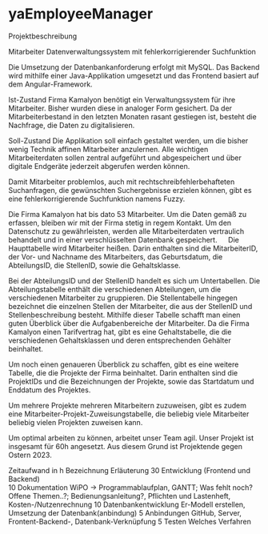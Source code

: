 # yaEmployeeManager

Projektbeschreibung

Mitarbeiter Datenverwaltungssystem mit fehlerkorrigierender Suchfunktion

Die Umsetzung der Datenbankanforderung erfolgt mit MySQL. Das Backend wird mithilfe einer Java-Applikation umgesetzt und das Frontend basiert auf dem Angular-Framework. 

Ist-Zustand
Firma Kamalyon benötigt ein Verwaltungssystem für ihre Mitarbeiter. Bisher wurden diese in analoger Form gesichert. Da der Mitarbeiterbestand in den letzten Monaten rasant gestiegen ist, besteht die Nachfrage, die Daten zu digitalisieren. 

Soll-Zustand
Die Applikation soll einfach gestaltet werden, um die bisher wenig Technik affinen Mitarbeiter anzulernen. Alle wichtigen Mitarbeiterdaten sollen zentral aufgeführt und abgespeichert und über digitale Endgeräte jederzeit abgerufen werden können. 

Damit Mitarbeiter problemlos, auch mit rechtschreibfehlerbehafteten Suchanfragen, die gewünschten Suchergebnisse erzielen können, gibt es eine fehlerkorrigierende Suchfunktion namens Fuzzy.

Die Firma Kamalyon hat bis dato 53 Mitarbeiter. Um die Daten gemäß zu erfassen, bleiben wir mit der Firma stetig in regem Kontakt. Um den Datenschutz zu gewährleisten, werden alle Mitarbeiterdaten vertraulich behandelt und in einer verschlüsselten Datenbank gespeichert.
 
Die Haupttabelle wird Mitarbeiter heißen. Darin enthalten
sind die MitarbeiterID, der Vor- und Nachname des Mitarbeiters, das Geburtsdatum, die AbteilungsID, die StellenID, sowie die Gehaltsklasse.

Bei der AbteilungsID und der StellenID handelt es sich um Untertabellen. Die Abteilungstabelle enthält die verschiedenen Abteilungen, um die verschiedenen Mitarbeiter zu gruppieren.
Die Stellentabelle hingegen bezeichnet die einzelnen Stellen der Mitarbeiter, die aus der  StellenID und Stellenbeschreibung besteht. Mithilfe dieser Tabelle schafft man einen guten Überblick über die Aufgabenbereiche der Mitarbeiter.
Da die Firma Kamalyon einen Tarifvertrag hat, gibt es eine Gehaltstabelle, die die verschiedenen Gehaltsklassen und deren entsprechenden Gehälter beinhaltet. 

Um noch einen genaueren Überblick zu schaffen, gibt es eine weitere Tabelle, die die Projekte der Firma beinhaltet. Darin enthalten sind die ProjektIDs und die Bezeichnungen der Projekte, sowie das Startdatum und Enddatum des Projektes.


Um mehrere Projekte mehreren Mitarbeitern zuzuweisen, gibt es zudem eine Mitarbeiter-Projekt-Zuweisungstabelle, die beliebig viele Mitarbeiter beliebig vielen Projekten zuweisen kann. 

Um optimal arbeiten zu können, arbeitet unser Team agil. 
Unser Projekt ist insgesamt für 60h angesetzt. Aus diesem Grund ist Projektende gegen Ostern 2023.
 

Zeitaufwand in h	Bezeichnung	Erläuterung 
30	Entwicklung (Frontend und Backend)	
10	Dokumentation	WiPO -> Programmablaufplan, GANTT; Was fehlt noch? Offene Themen..?; Bedienungsanleitung?, Pflichten und Lastenheft, Kosten-/Nutzenrechnung
10	Datenbankentwicklung	Er-Modell erstellen, Umsetzung der Datenbank(anbindung)
5	Anbindungen	GitHub, Server, Frontent-Backend-, Datenbank-Verknüpfung
5	Testen	Welches Verfahren

